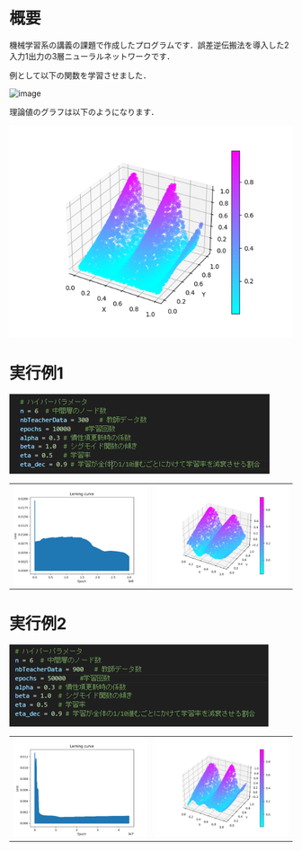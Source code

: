 # 概要
機械学習系の講義の課題で作成したプログラムです．誤差逆伝搬法を導入した2入力1出力の3層ニューラルネットワークです．

例として以下の関数を学習させました．

![image](https://github.com/fm-ngjh/3-layered_NN/assets/135797163/24dfcf96-06de-48b6-a8b9-198db080dbec)

理論値のグラフは以下のようになります．

![image](https://github.com/fm-ngjh/3-layered_NN/blob/main/result/ex1/target.png)

# 実行例1
![image](https://github.com/fm-ngjh/3-layered_NN/blob/main/result/ex1/parameters.PNG)

<table>
  <tr>
    <td><img src="https://github.com/fm-ngjh/3-layered_NN/blob/main/result/ex1/loss.png"></td>
    <td><img src="https://github.com/fm-ngjh/3-layered_NN/blob/main/result/ex1/result.png"></td>
  </tr>
</table>

# 実行例2
![image](https://github.com/fm-ngjh/3-layered_NN/blob/main/result/ex2/parameters.PNG)

<table>
  <tr>
    <td><img src="https://github.com/fm-ngjh/3-layered_NN/blob/main/result/ex2/loss.png"></td>
    <td><img src="https://github.com/fm-ngjh/3-layered_NN/blob/main/result/ex2/result.png"></td>
  </tr>
</table>
